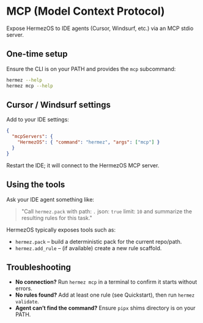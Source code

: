# MCP (Model Context Protocol)

Expose HermezOS to IDE agents (Cursor, Windsurf, etc.) via an MCP stdio server.

## One-time setup

Ensure the CLI is on your PATH and provides the `mcp` subcommand:

```bash
hermez --help
hermez mcp --help
```

## Cursor / Windsurf settings

Add to your IDE settings:

```json
{
  "mcpServers": {
    "HermezOS": { "command": "hermez", "args": ["mcp"] }
  }
}
```

Restart the IDE; it will connect to the HermezOS MCP server.

## Using the tools

Ask your IDE agent something like:

> "Call `hermez.pack` with path: `.` json: `true` limit: `10` and summarize the resulting rules for this task."

HermezOS typically exposes tools such as:

* `hermez.pack` – build a deterministic pack for the current repo/path.
* `hermez.add_rule` – (if available) create a new rule scaffold.

## Troubleshooting

* **No connection?** Run `hermez mcp` in a terminal to confirm it starts without errors.
* **No rules found?** Add at least one rule (see Quickstart), then run `hermez validate`.
* **Agent can’t find the command?** Ensure `pipx` shims directory is on your PATH.
